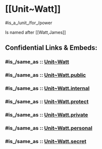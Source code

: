 
# [[Unit~Watt]] 

#is_a_/unit_/for_/power 

Is named after [[Watt,James]] 


## Confidential Links & Embeds: 

### #is_/same_as :: [Unit~Watt](/_Standards/Unit/SI-Unit/derived_Unit/Unit~Watt.md) 

### #is_/same_as :: [Unit~Watt.public](/_public/Unit/SI-Unit/derived_Unit/Unit~Watt.public.md) 

### #is_/same_as :: [Unit~Watt.internal](/_internal/Unit/SI-Unit/derived_Unit/Unit~Watt.internal.md) 

### #is_/same_as :: [Unit~Watt.protect](/_protect/Unit/SI-Unit/derived_Unit/Unit~Watt.protect.md) 

### #is_/same_as :: [Unit~Watt.private](/_private/Unit/SI-Unit/derived_Unit/Unit~Watt.private.md) 

### #is_/same_as :: [Unit~Watt.personal](/_personal/Unit/SI-Unit/derived_Unit/Unit~Watt.personal.md) 

### #is_/same_as :: [Unit~Watt.secret](/_secret/Unit/SI-Unit/derived_Unit/Unit~Watt.secret.md)

